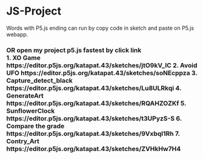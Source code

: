 # JS-Project
Words with P5.js ending can run by copy code in sketch and paste on P5.js webapp. 
<h3>OR
<a>open my project p5.js fastest by click link
<br>
1. XO Game https://editor.p5js.org/katapat.43/sketches/jtO9kV_IC
2. Avoid UFO https://editor.p5js.org/katapat.43/sketches/soNEcppza
3. Capture_detect_black https://editor.p5js.org/katapat.43/sketches/Lu8ULRkqi
4. GenerateArt https://editor.p5js.org/katapat.43/sketches/RQAHZOZKf
5. SunflowerClock https://editor.p5js.org/katapat.43/sketches/t3UPyzS-S
6. Compare the grade https://editor.p5js.org/katapat.43/sketches/9VxbqI1Rh
7. Contry_Art https://editor.p5js.org/katapat.43/sketches/ZVHkHw7H4
